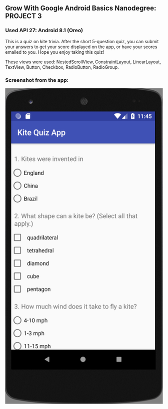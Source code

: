 ## Grow With Google Android Basics Nanodegree: PROJECT 3
### Used API 27: Android 8.1 (Oreo)
This is a quiz on kite trivia. After the short 5-question quiz, you can submit your answers to get your score displayed on the app, or have your scores emailed to you.  Hope you enjoy taking this quiz!

These views were used: NestedScrollView, ConstraintLayout, LinearLayout, TextView, Button, Checkbox, RadioButton, RadioGroup.

### Screenshot from the app:
![alt text](https://github.com/susanas/KiteQuizApp/blob/master/KiteQuizApp.png)
